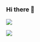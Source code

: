 ### Hi there 👋

![](https://github-readme-stats.vercel.app/api?username=haixin-fang)

<img align="center" src="https://github-readme-stats.vercel.app/api/top-langs/?username=haixin-fang&langs_count=3&hide_title=true&hide_border=true" />
<!--
**haixin-fang/haixin-fang** is a ✨ _special_ ✨ repository because its `README.md` (this file) appears on your GitHub profile.

Here are some ideas to get you started:

- 🔭 I’m currently working on ...
- 🌱 I’m currently learning ...
- 👯 I’m looking to collaborate on ...
- 🤔 I’m looking for help with ...
- 💬 Ask me about ...
- 📫 How to reach me: ...
- 😄 Pronouns: ...
- ⚡ Fun fact: ...
-->
